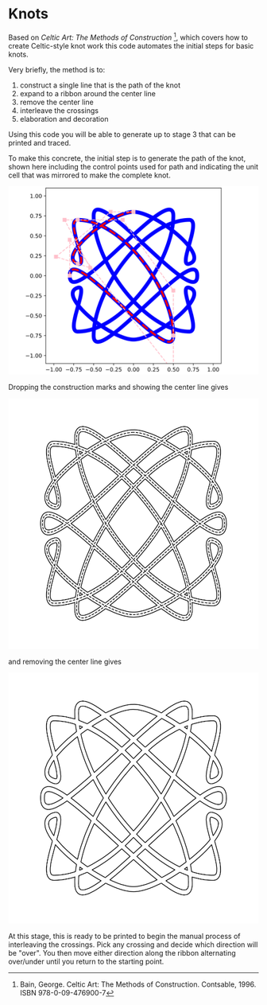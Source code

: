 # Knots

Based on _Celtic Art: The Methods of Construction_ [^book], which covers how to
create Celtic-style knot work this code automates the initial steps for basic
knots.


Very briefly, the method is to:

1. construct a single line that is the path of the knot
2. expand to a ribbon around the center line
3. remove the center line
4. interleave the crossings
5. elaboration and decoration

Using this code you will be able to generate up to stage 3 that can be printed
and traced.

To make this concrete, the initial step is to generate the path of the knot,
shown here including the control points used for path and indicating the unit
cell that was mirrored to make the complete knot.

![Stage 1 construction with control points](static/guide.svg)

Dropping the construction marks and showing the center line gives

![Stage 2 construction center line](static/center_line.svg)

and removing the center line gives

![Stage 3 construction ready to be traced](static/stage_3.svg)

At this stage, this is ready to be printed to begin the manual process of
interleaving the crossings.  Pick any crossing and decide which direction will
be "over".  You then move either direction along the ribbon alternating
over/under until you return to the starting point.

[^book]: Bain, George. Celtic Art: The Methods of Construction. Contsable, 1996. ISBN 978-0-09-476900-7
